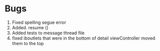 # Bugs
1. Fixed spelling segue error
2. Added. resume () 
3.  Added tests to message thread file
4. fixed iboutlets that were in the bottom of detail viewController  moved them to the top









